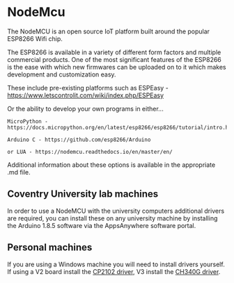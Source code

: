 # NodeMcu

The NodeMCU is an open source IoT platform built around the popular ESP8266 Wifi chip.


The ESP8266 is available in a variety of different form factors and multiple commercial products. One of the most significant features of the ESP8266 is the ease with which new firmwares can be uploaded on to it which makes development and customization easy.


These include pre-existing platforms such as ESPEasy - https://www.letscontrolit.com/wiki/index.php/ESPEasy

Or the ability to develop your own programs in either...

    MicroPython - https://docs.micropython.org/en/latest/esp8266/esp8266/tutorial/intro.html
    
    Arduino C - https://github.com/esp8266/Arduino
    
    or LUA - https://nodemcu.readthedocs.io/en/master/en/


Additional information about these options is available in the appropriate .md file.

## Coventry University lab machines
In order to use a NodeMCU with the university computers additional drivers are required, you can install these on any university machine by installing the Arduino 1.8.5 software via the AppsAnywhere software portal.

## Personal machines
If you are using a Windows machine you will need to install drivers yourself. If using a V2 board install the <a href="https://www.silabs.com/products/development-tools/software/usb-to-uart-bridge-vcp-drivers">CP2102 driver</a>, V3 install the <a href="https://github.com/nodemcu/nodemcu-devkit/tree/master/Drivers">CH340G driver</a>.
